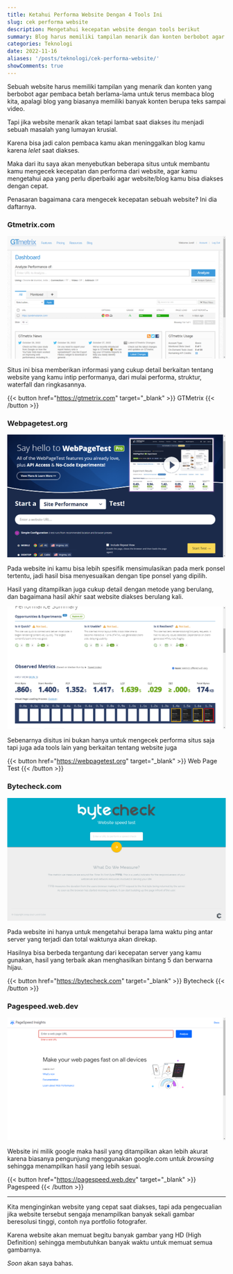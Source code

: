 ```yaml
---
title: Ketahui Performa Website Dengan 4 Tools Ini
slug: cek performa website
description: Mengetahui kecepatan website dengan tools berikut
summary: Blog harus memiliki tampilan menarik dan konten berbobot agar pembaca betah berlama-lama untuk terus membaca blog. Tapi jika website lambat saat diakses itu menjadi sebuah masalah.
categories: Teknologi
date: 2022-11-16
aliases: '/posts/teknologi/cek-performa-website/'
showComments: true
---
```


Sebuah website harus memiliki tampilan yang menarik dan konten yang berbobot agar pembaca betah berlama-lama untuk terus membaca blog kita, apalagi blog yang biasanya memiliki banyak konten berupa teks sampai video.

Tapi jika website menarik akan tetapi lambat saat diakses itu menjadi sebuah masalah yang lumayan krusial.

Karena bisa jadi calon pembaca kamu akan meninggalkan blog kamu karena _lelet_ saat diakses.

Maka dari itu saya akan menyebutkan beberapa situs untuk membantu kamu mengecek kecepatan dan performa dari website, agar kamu mengetahui apa yang perlu diperbaiki agar website/blog kamu bisa diakses dengan cepat.

Penasaran bagaimana cara mengecek kecepatan sebuah website? Ini dia daftarnya.

### Gtmetrix.com

![](./gtmetrix.png)

Situs ini bisa memberikan informasi yang cukup detail berkaitan tentang website yang kamu intip performanya, dari mulai performa, struktur, waterfall dan ringkasannya.

{{< button href="https://gtmetrix.com" target="_blank" >}} GTMetrix {{< /button >}}

### Webpagetest.org

![](./webpagetest.png)

Pada website ini kamu bisa lebih spesifik mensimulasikan pada merk ponsel tertentu, jadi hasil bisa menyesuaikan dengan tipe ponsel yang dipilih.

Hasil yang ditampilkan juga cukup detail dengan metode yang berulang, dan bagaimana hasil akhir saat website diakses berulang kali.

![](./pagetest.png)

Sebenarnya disitus ini bukan hanya untuk mengecek performa situs saja tapi juga ada tools lain yang berkaitan tentang website juga

{{< button href="https://webpagetest.org" target="_blank" >}} Web Page Test {{< /button >}}

### Bytecheck.com

![](./bytecheck.png)

Pada website ini hanya untuk mengetahui berapa lama waktu ping antar server yang terjadi dan total waktunya akan direkap.

Hasilnya bisa berbeda tergantung dari kecepatan server yang kamu gunakan, hasil yang terbaik akan menghasilkan bintang 5 dan berwarna hijau.

{{< button href="https://bytecheck.com" target="_blank" >}} Bytecheck {{< /button >}}

### Pagespeed.web.dev

![](./googlespeed.png)

Website ini milik google maka hasil yang ditampilkan akan lebih akurat karena biasanya pengunjung menggunakan google.com untuk _browsing_ sehingga menampilkan hasil yang lebih sesuai.

{{< button href="https://pagespeed.web.dev" target="_blank" >}} Pagespeed {{< /button >}}

---

Kita menginginkan website yang cepat saat diakses, tapi ada pengecualian jika website tersebut sengaja menampilkan banyak sekali gambar beresolusi tinggi, contoh nya portfolio fotografer.

Karena website akan memuat begitu banyak gambar yang HD (High Definition) sehingga membutuhkan banyak waktu untuk memuat semua gambarnya.

_Soon_ akan saya bahas.
